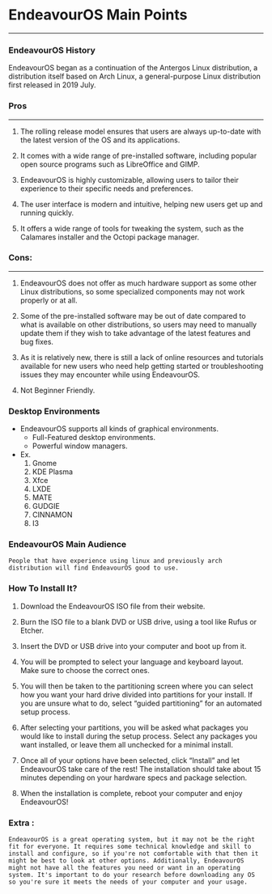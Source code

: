 # EndeavourOS Main Points
----
### **EndeavourOS History**  
EndeavourOS began as a continuation of the Antergos Linux distribution, a distribution itself based on Arch Linux, a general-purpose Linux distribution first released in 2019 July.

### **Pros**
---

1. The rolling release model ensures that users are always up-to-date with the latest version of the OS and its applications.

2. It comes with a wide range of pre-installed software, including popular open source programs such as LibreOffice and GIMP.

3. EndeavourOS is highly customizable, allowing users to tailor their experience to their specific needs and preferences.

4. The user interface is modern and intuitive, helping new users get up and running quickly.

5. It offers a wide range of tools for tweaking the system, such as the Calamares installer and the Octopi package manager.


### **Cons**:
---
1. EndeavourOS does not offer as much hardware support as some other Linux distributions, so some specialized components may not work properly or at all.

2. Some of the pre-installed software may be out of date compared to what is available on other distributions, so users may need to manually update them if they wish to take advantage of the latest features and bug fixes.

3. As it is relatively new, there is still a lack of online resources and tutorials available for new users who need help getting started or troubleshooting issues they may encounter while using EndeavourOS.

4. Not Beginner Friendly.

		
### Desktop Environments
- EndeavourOS supports all kinds of graphical environments.
	- Full-Featured desktop environments.
	- Powerful window managers.
- Ex.
	1. Gnome
	2. KDE Plasma
	3. Xfce
	4. LXDE
	5. MATE
	6. GUDGIE
	7. CINNAMON
	8. I3

### EndeavourOS Main Audience
	People that have experience using linux and previously arch distribution will find EndeavourOS good to use.
### How To Install It?
1. Download the EndeavourOS ISO file from their website.

2. Burn the ISO file to a blank DVD or USB drive, using a tool like Rufus or Etcher.

3. Insert the DVD or USB drive into your computer and boot up from it.

4. You will be prompted to select your language and keyboard layout. Make sure to choose the correct ones.

5. You will then be taken to the partitioning screen where you can select how you want your hard drive divided into partitions for your install. If you are unsure what to do, select “guided partitioning” for an automated setup process.

6. After selecting your partitions, you will be asked what packages you would like to install during the setup process. Select any packages you want installed, or leave them all unchecked for a minimal install.

7. Once all of your options have been selected, click “Install” and let EndeavourOS take care of the rest! The installation should take about 15 minutes depending on your hardware specs and package selection.

8. When the installation is complete, reboot your computer and enjoy EndeavourOS!


### Extra : 
	EndeavourOS is a great operating system, but it may not be the right fit for everyone. It requires some technical knowledge and skill to install and configure, so if you're not comfortable with that then it might be best to look at other options. Additionally, EndeavourOS might not have all the features you need or want in an operating system. It's important to do your research before downloading any OS so you're sure it meets the needs of your computer and your usage.

